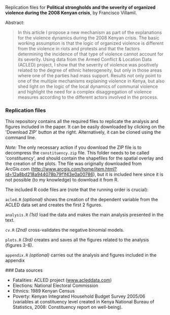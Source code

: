Replication files for **Political strongholds and the severity of organized violence during the 2008 Kenyan crisis**, by Francisco Villamil.

Abstract:

>   In this article I propose a new mechanism as part of the explanations for the violence dynamics during the 2008 Kenyan crisis. The basic working assumption is that the logic of organized violence is different from the violence in riots and protests and that the factors determining the incidence of that type of violence cannot account for its severity. Using data from the Armed Conflict & Location Data (ACLED) project, I show that the severity of violence was positively related to the degree of ethnic heterogeneity, but only in those areas where one of the parties had mass support. Results not only point to one of the multiple mechanisms explaining violence in Kenya, but also shed light on the logic of the local dynamics of communal violence and highlight the need for a complex disaggregation of violence measures according to the different actors involved in the process.

### Replication files

This repository contains all the required files to replicate the analysis and figures included in the paper. It can be easily downloaded by clicking on the 'Download ZIP' button at the right. Alternatively, it can be cloned using the command line.

*Note:* The only necessary action if you download the ZIP file is to decompress the ```constituency.zip``` file. This folder needs to be called 'constituency', and should contain the shapefiles for the spatial overlay and the creation of the plots. The file was originally downloaded from ArcGis.com (http://www.arcgis.com/home/item.html?id=12a8bd218a944078b79f1f43e0a00786), but it is included here since it is not possible (to my knowledge) to download it from R.

The included R code files are (note that the running order is crucial):

```acled.R```  *(optional)* shows the creation of the dependent variable from the ACLED data set and creates the first 2 figures.

```analysis.R```  *(1st)* load the data and makes the main analysis presented in the text.

```cv.R``` *(2nd)* cross-validates the negative binomial models.

```plots.R``` *(3rd)* creates and saves all the figures related to the analysis (figures 3-6).

```appendix.R``` *(optional)* carries out the analysis and figures included in the appendix

### Data sources

- Fatalities: ACLED project (www.acleddata.com)
- Elections: National Electoral Commission
- Ethnics: 1989 Kenyan Census
- Poverty: Kenyan Integrated Household Budget Survey 2005/06 (variables at constituency level created in Kenya National Bureau of Statistics, 2008: Constituency report on well-being).
